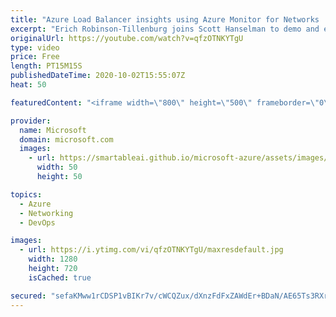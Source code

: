 ```yaml
---
title: "Azure Load Balancer insights using Azure Monitor for Networks | Azure Friday"
excerpt: "Erich Robinson-Tillenburg joins Scott Hanselman to demo and explain health monitoring and configuration analysis for Azure Load Balancer using Azure Monitor for Networks, a central hub that provides access to health and connectivity monitoring for all your network resources.  0:00 – Overview 1:16 – Load"
originalUrl: https://youtube.com/watch?v=qfzOTNKYTgU
type: video
price: Free
length: PT15M15S
publishedDateTime: 2020-10-02T15:55:07Z
heat: 50

featuredContent: "<iframe width=\"800\" height=\"500\" frameborder=\"0\" src=\"https://www.youtube.com/embed/qfzOTNKYTgU\" allow=\"accelerometer; autoplay; encrypted-media; gyroscope; picture-in-picture\" allowfullscreen></iframe>"

provider:
  name: Microsoft
  domain: microsoft.com
  images:
    - url: https://smartableai.github.io/microsoft-azure/assets/images/organizations/microsoft.com-50x50.jpg
      width: 50
      height: 50

topics:
  - Azure
  - Networking
  - DevOps

images:
  - url: https://i.ytimg.com/vi/qfzOTNKYTgU/maxresdefault.jpg
    width: 1280
    height: 720
    isCached: true

secured: "sefaKMww1rCDSP1vBIKr7v/cWCQZux/dXnzFdFxZAWdEr+BDaN/AE65Ts3RXrByIcGwKKY/PK6GtMFfUYtBBlnoxZAcwixQy2nbYKmkTHAVmKT/d8uE6qi2efQBbW+sxGv0rt2ZF+sSYik+hONOPq1vH+UsOE5pXF6wyVZir1Ou87NPOaYee+2nMa/QrHyPtO295eEllWzflwG/SAAG2frgMs4UM1KCM9GtJxYkdgOjvoEL+AQHC4a7HlI45ybRiTs9FlMYLSiJD7qKNWE6AWz3ykWYpd/U1RFvD7dbd9RJ1UWMFoqLK9OcEjaaApReWJ+eLLt3MAov+nxqz/ZOQIG+af4OTWNqGuTY1tFyBa5+ntYjlvj4Zl3axCjMSTAUyoRBqpg0JLnqoPIYMBEQnNfyQM0qM2Z3am7JUckhjaLQ=;9uxrwxojPp60aubeCtuPZQ=="
---
```


